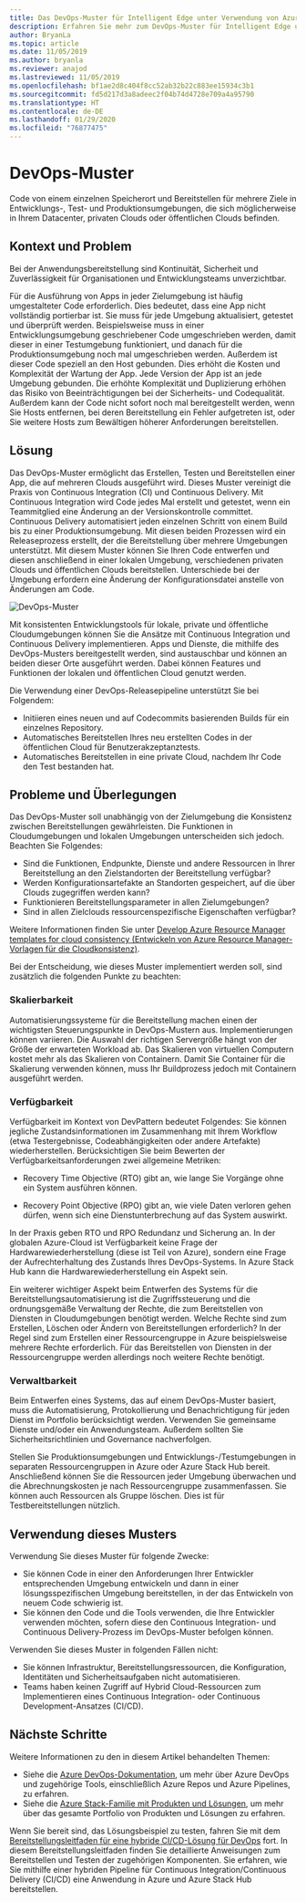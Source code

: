 ```yaml
---
title: Das DevOps-Muster für Intelligent Edge unter Verwendung von Azure und Azure Stack Hub.
description: Erfahren Sie mehr zum DevOps-Muster für Intelligent Edge unter Verwendung von Azure und Azure Stack Hub.
author: BryanLa
ms.topic: article
ms.date: 11/05/2019
ms.author: bryanla
ms.reviewer: anajod
ms.lastreviewed: 11/05/2019
ms.openlocfilehash: bf1ae2d8c404f8cc52ab32b22c883ee15934c3b1
ms.sourcegitcommit: fd5d217d3a8adeec2f04b74d4728e709a4a95790
ms.translationtype: HT
ms.contentlocale: de-DE
ms.lasthandoff: 01/29/2020
ms.locfileid: "76877475"
---
```

# <a name="devops-pattern"></a>DevOps-Muster

Code von einem einzelnen Speicherort und Bereitstellen für mehrere Ziele in Entwicklungs-, Test- und Produktionsumgebungen, die sich möglicherweise in Ihrem Datacenter, privaten Clouds oder öffentlichen Clouds befinden.

## <a name="context-and-problem"></a>Kontext und Problem

Bei der Anwendungsbereitstellung sind Kontinuität, Sicherheit und Zuverlässigkeit für Organisationen und Entwicklungsteams unverzichtbar.

Für die Ausführung von Apps in jeder Zielumgebung ist häufig umgestalteter Code erforderlich. Dies bedeutet, dass eine App nicht vollständig portierbar ist. Sie muss für jede Umgebung aktualisiert, getestet und überprüft werden. Beispielsweise muss in einer Entwicklungsumgebung geschriebener Code umgeschrieben werden, damit dieser in einer Testumgebung funktioniert, und danach für die Produktionsumgebung noch mal umgeschrieben werden. Außerdem ist dieser Code speziell an den Host gebunden. Dies erhöht die Kosten und Komplexität der Wartung der App. Jede Version der App ist an jede Umgebung gebunden. Die erhöhte Komplexität und Duplizierung erhöhen das Risiko von Beeinträchtigungen bei der Sicherheits- und Codequalität. Außerdem kann der Code nicht sofort noch mal bereitgestellt werden, wenn Sie Hosts entfernen, bei deren Bereitstellung ein Fehler aufgetreten ist, oder Sie weitere Hosts zum Bewältigen höherer Anforderungen bereitstellen.

## <a name="solution"></a>Lösung

Das DevOps-Muster ermöglicht das Erstellen, Testen und Bereitstellen einer App, die auf mehreren Clouds ausgeführt wird. Dieses Muster vereinigt die Praxis von Continuous Integration (CI) und Continuous Delivery. Mit Continuous Integration wird Code jedes Mal erstellt und getestet, wenn ein Teammitglied eine Änderung an der Versionskontrolle committet. Continuous Delivery automatisiert jeden einzelnen Schritt von einem Build bis zu einer Produktionsumgebung. Mit diesen beiden Prozessen wird ein Releaseprozess erstellt, der die Bereitstellung über mehrere Umgebungen unterstützt. Mit diesem Muster können Sie Ihren Code entwerfen und diesen anschließend in einer lokalen Umgebung, verschiedenen privaten Clouds und öffentlichen Clouds bereitstellen. Unterschiede bei der Umgebung erfordern eine Änderung der Konfigurationsdatei anstelle von Änderungen am Code.

![DevOps-Muster](media/pattern-cicd-pipeline/hybrid-ci-cd.png)

Mit konsistenten Entwicklungstools für lokale, private und öffentliche Cloudumgebungen können Sie die Ansätze mit Continuous Integration und Continuous Delivery implementieren. Apps und Dienste, die mithilfe des DevOps-Musters bereitgestellt werden, sind austauschbar und können an beiden dieser Orte ausgeführt werden. Dabei können Features und Funktionen der lokalen und öffentlichen Cloud genutzt werden.

Die Verwendung einer DevOps-Releasepipeline unterstützt Sie bei Folgendem:

- Initiieren eines neuen und auf Codecommits basierenden Builds für ein einzelnes Repository.
- Automatisches Bereitstellen Ihres neu erstellten Codes in der öffentlichen Cloud für Benutzerakzeptanztests.
- Automatisches Bereitstellen in eine private Cloud, nachdem Ihr Code den Test bestanden hat.

## <a name="issues-and-considerations"></a>Probleme und Überlegungen

Das DevOps-Muster soll unabhängig von der Zielumgebung die Konsistenz zwischen Bereitstellungen gewährleisten. Die Funktionen in Cloudumgebungen und lokalen Umgebungen unterscheiden sich jedoch. Beachten Sie Folgendes:

- Sind die Funktionen, Endpunkte, Dienste und andere Ressourcen in Ihrer Bereitstellung an den Zielstandorten der Bereitstellung verfügbar?
- Werden Konfigurationsartefakte an Standorten gespeichert, auf die über Clouds zugegriffen werden kann?
- Funktionieren Bereitstellungsparameter in allen Zielumgebungen?
- Sind in allen Zielclouds ressourcenspezifische Eigenschaften verfügbar?

Weitere Informationen finden Sie unter [Develop Azure Resource Manager templates for cloud consistency (Entwickeln von Azure Resource Manager-Vorlagen für die Cloudkonsistenz)](https://docs.microsoft.com/azure/azure-resource-manager/templates-cloud-consistency).

Bei der Entscheidung, wie dieses Muster implementiert werden soll, sind zusätzlich die folgenden Punkte zu beachten:

### <a name="scalability"></a>Skalierbarkeit

Automatisierungssysteme für die Bereitstellung machen einen der wichtigsten Steuerungspunkte in DevOps-Mustern aus. Implementierungen können variieren. Die Auswahl der richtigen Servergröße hängt von der Größe der erwarteten Workload ab. Das Skalieren von virtuellen Computern kostet mehr als das Skalieren von Containern. Damit Sie Container für die Skalierung verwenden können, muss Ihr Buildprozess jedoch mit Containern ausgeführt werden.

### <a name="availability"></a>Verfügbarkeit

Verfügbarkeit im Kontext von DevPattern bedeutet Folgendes: Sie können jegliche Zustandsinformationen im Zusammenhang mit Ihrem Workflow (etwa Testergebnisse, Codeabhängigkeiten oder andere Artefakte) wiederherstellen. Berücksichtigen Sie beim Bewerten der Verfügbarkeitsanforderungen zwei allgemeine Metriken:

-   Recovery Time Objective (RTO) gibt an, wie lange Sie Vorgänge ohne ein System ausführen können.

-   Recovery Point Objective (RPO) gibt an, wie viele Daten verloren gehen dürfen, wenn sich eine Dienstunterbrechung auf das System auswirkt.

In der Praxis geben RTO und RPO Redundanz und Sicherung an. In der globalen Azure-Cloud ist Verfügbarkeit keine Frage der Hardwarewiederherstellung (diese ist Teil von Azure), sondern eine Frage der Aufrechterhaltung des Zustands Ihres DevOps-Systems. In Azure Stack Hub kann die Hardwarewiederherstellung ein Aspekt sein.

Ein weiterer wichtiger Aspekt beim Entwerfen des Systems für die Bereitstellungsautomatisierung ist die Zugriffssteuerung und die ordnungsgemäße Verwaltung der Rechte, die zum Bereitstellen von Diensten in Cloudumgebungen benötigt werden. Welche Rechte sind zum Erstellen, Löschen oder Ändern von Bereitstellungen erforderlich? In der Regel sind zum Erstellen einer Ressourcengruppe in Azure beispielsweise mehrere Rechte erforderlich. Für das Bereitstellen von Diensten in der Ressourcengruppe werden allerdings noch weitere Rechte benötigt.

### <a name="manageability"></a>Verwaltbarkeit

Beim Entwerfen eines Systems, das auf einem DevOps-Muster basiert, muss die Automatisierung, Protokollierung und Benachrichtigung für jeden Dienst im Portfolio berücksichtigt werden. Verwenden Sie gemeinsame Dienste und/oder ein Anwendungsteam. Außerdem sollten Sie Sicherheitsrichtlinien und Governance nachverfolgen.

Stellen Sie Produktionsumgebungen und Entwicklungs-/Testumgebungen in separaten Ressourcengruppen in Azure oder Azure Stack Hub bereit. Anschließend können Sie die Ressourcen jeder Umgebung überwachen und die Abrechnungskosten je nach Ressourcengruppe zusammenfassen. Sie können auch Ressourcen als Gruppe löschen. Dies ist für Testbereitstellungen nützlich.

## <a name="when-to-use-this-pattern"></a>Verwendung dieses Musters

Verwendung Sie dieses Muster für folgende Zwecke:

- Sie können Code in einer den Anforderungen Ihrer Entwickler entsprechenden Umgebung entwickeln und dann in einer lösungsspezifischen Umgebung bereitstellen, in der das Entwickeln von neuem Code schwierig ist.
- Sie können den Code und die Tools verwenden, die Ihre Entwickler verwenden möchten, sofern diese den Continuous Integration- und Continuous Delivery-Prozess im DevOps-Muster befolgen können.

Verwenden Sie dieses Muster in folgenden Fällen nicht:

- Sie können Infrastruktur, Bereitstellungsressourcen, die Konfiguration, Identitäten und Sicherheitsaufgaben nicht automatisieren.
- Teams haben keinen Zugriff auf Hybrid Cloud-Ressourcen zum Implementieren eines Continuous Integration- oder Continuous Development-Ansatzes (CI/CD).

## <a name="next-steps"></a>Nächste Schritte

Weitere Informationen zu den in diesem Artikel behandelten Themen:
- Siehe die [Azure DevOps-Dokumentation](/azure/devops), um mehr über Azure DevOps und zugehörige Tools, einschließlich Azure Repos und Azure Pipelines, zu erfahren.
- Siehe die [Azure Stack-Familie mit Produkten und Lösungen](/azure-stack), um mehr über das gesamte Portfolio von Produkten und Lösungen zu erfahren.

Wenn Sie bereit sind, das Lösungsbeispiel zu testen, fahren Sie mit dem [Bereitstellungsleitfaden für eine hybride CI/CD-Lösung für DevOps](https://aka.ms/hybriddevopsdeploy) fort. In diesem Bereitstellungsleitfaden finden Sie detaillierte Anweisungen zum Bereitstellen und Testen der zugehörigen Komponenten. Sie erfahren, wie Sie mithilfe einer hybriden Pipeline für Continuous Integration/Continuous Delivery (CI/CD) eine Anwendung in Azure und Azure Stack Hub bereitstellen.
